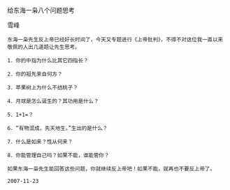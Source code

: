 给东海一枭八个问题思考

雪峰


    东海一枭先生反上帝已经好长时间了，今天又专题进行《上帝批判》，不得不对这位我一直以来敬佩的人出几道题让先生思考。

    1．你的中指为什么比其它四指长？

    2．你的祖先来自何方？

    3．苹果树上为什么不结桃子？

    4．月球是怎么诞生的？其功用是什么？

    5．1+1=？

    6．“有物混成，先天地生。”生出的是什么？

    7．什么是如来？性从何来？

    8．你能管理自己吗？如果不能，谁能管你？

    如果东海一枭先生能回答这些问题，你就继续反上帝吧！如果不能，就再也不要反上帝了。

    2007-11-23



